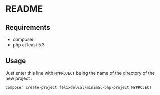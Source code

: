 README
======

Requirements
------------

* composer
* php at least 5.3 

Usage
-----

Just enter this line with ```MYPROJECT``` being the name of the directory of the new project :

    composer create-project felixdelval/minimal-php-project MYPROJECT